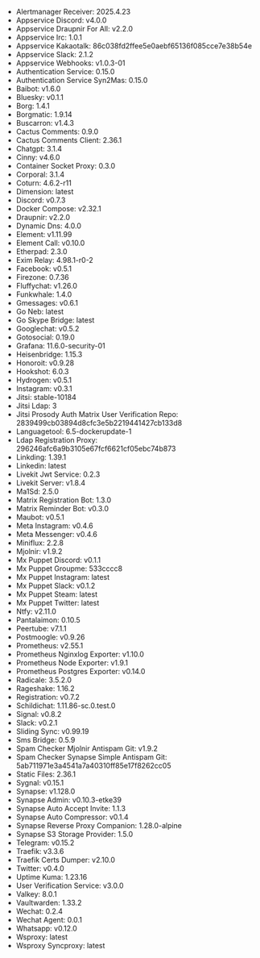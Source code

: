 * Alertmanager Receiver: 2025.4.23
* Appservice Discord: v4.0.0
* Appservice Draupnir For All: v2.2.0
* Appservice Irc: 1.0.1
* Appservice Kakaotalk: 86c038fd2ffee5e0aebf65136f085cce7e38b54e
* Appservice Slack: 2.1.2
* Appservice Webhooks: v1.0.3-01
* Authentication Service: 0.15.0
* Authentication Service Syn2Mas: 0.15.0
* Baibot: v1.6.0
* Bluesky: v0.1.1
* Borg: 1.4.1
* Borgmatic: 1.9.14
* Buscarron: v1.4.3
* Cactus Comments: 0.9.0
* Cactus Comments Client: 2.36.1
* Chatgpt: 3.1.4
* Cinny: v4.6.0
* Container Socket Proxy: 0.3.0
* Corporal: 3.1.4
* Coturn: 4.6.2-r11
* Dimension: latest
* Discord: v0.7.3
* Docker Compose: v2.32.1
* Draupnir: v2.2.0
* Dynamic Dns: 4.0.0
* Element: v1.11.99
* Element Call: v0.10.0
* Etherpad: 2.3.0
* Exim Relay: 4.98.1-r0-2
* Facebook: v0.5.1
* Firezone: 0.7.36
* Fluffychat: v1.26.0
* Funkwhale: 1.4.0
* Gmessages: v0.6.1
* Go Neb: latest
* Go Skype Bridge: latest
* Googlechat: v0.5.2
* Gotosocial: 0.19.0
* Grafana: 11.6.0-security-01
* Heisenbridge: 1.15.3
* Honoroit: v0.9.28
* Hookshot: 6.0.3
* Hydrogen: v0.5.1
* Instagram: v0.3.1
* Jitsi: stable-10184
* Jitsi Ldap: 3
* Jitsi Prosody Auth Matrix User Verification Repo: 2839499cb03894d8cfc3e5b2219441427cb133d8
* Languagetool: 6.5-dockerupdate-1
* Ldap Registration Proxy: 296246afc6a9b3105e67fcf6621cf05ebc74b873
* Linkding: 1.39.1
* Linkedin: latest
* Livekit Jwt Service: 0.2.3
* Livekit Server: v1.8.4
* Ma1Sd: 2.5.0
* Matrix Registration Bot: 1.3.0
* Matrix Reminder Bot: v0.3.0
* Maubot: v0.5.1
* Meta Instagram: v0.4.6
* Meta Messenger: v0.4.6
* Miniflux: 2.2.8
* Mjolnir: v1.9.2
* Mx Puppet Discord: v0.1.1
* Mx Puppet Groupme: 533cccc8
* Mx Puppet Instagram: latest
* Mx Puppet Slack: v0.1.2
* Mx Puppet Steam: latest
* Mx Puppet Twitter: latest
* Ntfy: v2.11.0
* Pantalaimon: 0.10.5
* Peertube: v7.1.1
* Postmoogle: v0.9.26
* Prometheus: v2.55.1
* Prometheus Nginxlog Exporter: v1.10.0
* Prometheus Node Exporter: v1.9.1
* Prometheus Postgres Exporter: v0.14.0
* Radicale: 3.5.2.0
* Rageshake: 1.16.2
* Registration: v0.7.2
* Schildichat: 1.11.86-sc.0.test.0
* Signal: v0.8.2
* Slack: v0.2.1
* Sliding Sync: v0.99.19
* Sms Bridge: 0.5.9
* Spam Checker Mjolnir Antispam Git: v1.9.2
* Spam Checker Synapse Simple Antispam Git: 5ab711971e3a4541a7a40310ff85e17f8262cc05
* Static Files: 2.36.1
* Sygnal: v0.15.1
* Synapse: v1.128.0
* Synapse Admin: v0.10.3-etke39
* Synapse Auto Accept Invite: 1.1.3
* Synapse Auto Compressor: v0.1.4
* Synapse Reverse Proxy Companion: 1.28.0-alpine
* Synapse S3 Storage Provider: 1.5.0
* Telegram: v0.15.2
* Traefik: v3.3.6
* Traefik Certs Dumper: v2.10.0
* Twitter: v0.4.0
* Uptime Kuma: 1.23.16
* User Verification Service: v3.0.0
* Valkey: 8.0.1
* Vaultwarden: 1.33.2
* Wechat: 0.2.4
* Wechat Agent: 0.0.1
* Whatsapp: v0.12.0
* Wsproxy: latest
* Wsproxy Syncproxy: latest
